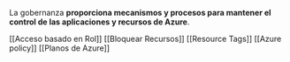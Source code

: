 La gobernanza **proporciona mecanismos y procesos para mantener el control de las aplicaciones y recursos de Azure**.

[[Acceso basado en Rol]]
[[Bloquear Recursos]]
[[Resource Tags]]
[[Azure policy]]
[[Planos de Azure]]
